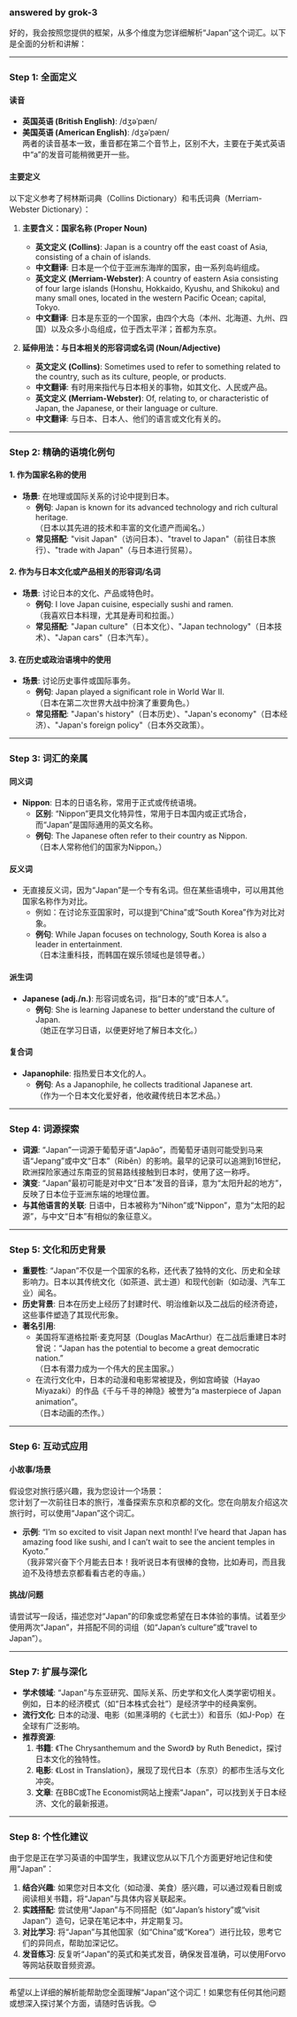 ### answered by grok-3
好的，我会按照您提供的框架，从多个维度为您详细解析“Japan”这个词汇。以下是全面的分析和讲解：

---

### Step 1: 全面定义

#### 读音
- **英国英语 (British English)**: /dʒəˈpæn/  
- **美国英语 (American English)**: /dʒəˈpæn/  
两者的读音基本一致，重音都在第二个音节上，区别不大，主要在于美式英语中“a”的发音可能稍微更开一些。

#### 主要定义
以下定义参考了柯林斯词典（Collins Dictionary）和韦氏词典（Merriam-Webster Dictionary）：

1. **主要含义：国家名称 (Proper Noun)**  
   - **英文定义 (Collins)**: Japan is a country off the east coast of Asia, consisting of a chain of islands.  
   - **中文翻译**: 日本是一个位于亚洲东海岸的国家，由一系列岛屿组成。  
   - **英文定义 (Merriam-Webster)**: A country of eastern Asia consisting of four large islands (Honshu, Hokkaido, Kyushu, and Shikoku) and many small ones, located in the western Pacific Ocean; capital, Tokyo.  
   - **中文翻译**: 日本是东亚的一个国家，由四个大岛（本州、北海道、九州、四国）以及众多小岛组成，位于西太平洋；首都为东京。

2. **延伸用法：与日本相关的形容词或名词 (Noun/Adjective)**  
   - **英文定义 (Collins)**: Sometimes used to refer to something related to the country, such as its culture, people, or products.  
   - **中文翻译**: 有时用来指代与日本相关的事物，如其文化、人民或产品。  
   - **英文定义 (Merriam-Webster)**: Of, relating to, or characteristic of Japan, the Japanese, or their language or culture.  
   - **中文翻译**: 与日本、日本人、他们的语言或文化有关的。

---

### Step 2: 精确的语境化例句

#### 1. 作为国家名称的使用
- **场景**: 在地理或国际关系的讨论中提到日本。  
  - **例句**: Japan is known for its advanced technology and rich cultural heritage.  
    （日本以其先进的技术和丰富的文化遗产而闻名。）  
  - **常见搭配**: "visit Japan"（访问日本）、"travel to Japan"（前往日本旅行）、"trade with Japan"（与日本进行贸易）。

#### 2. 作为与日本文化或产品相关的形容词/名词
- **场景**: 讨论日本的文化、产品或特色时。  
  - **例句**: I love Japan cuisine, especially sushi and ramen.  
    （我喜欢日本料理，尤其是寿司和拉面。）  
  - **常见搭配**: "Japan culture"（日本文化）、"Japan technology"（日本技术）、"Japan cars"（日本汽车）。

#### 3. 在历史或政治语境中的使用
- **场景**: 讨论历史事件或国际事务。  
  - **例句**: Japan played a significant role in World War II.  
    （日本在第二次世界大战中扮演了重要角色。）  
  - **常见搭配**: "Japan's history"（日本历史）、"Japan's economy"（日本经济）、"Japan's foreign policy"（日本外交政策）。

---

### Step 3: 词汇的亲属

#### 同义词
- **Nippon**: 日本的日语名称，常用于正式或传统语境。  
  - **区别**: “Nippon”更具文化特异性，常用于日本国内或正式场合，而“Japan”是国际通用的英文名称。  
  - **例句**: The Japanese often refer to their country as Nippon.  
    （日本人常称他们的国家为Nippon。）

#### 反义词
- 无直接反义词，因为“Japan”是一个专有名词。但在某些语境中，可以用其他国家名称作为对比。  
  - 例如：在讨论东亚国家时，可以提到“China”或“South Korea”作为对比对象。  
  - **例句**: While Japan focuses on technology, South Korea is also a leader in entertainment.  
    （日本注重科技，而韩国在娱乐领域也是领导者。）

#### 派生词
- **Japanese (adj./n.)**: 形容词或名词，指“日本的”或“日本人”。  
  - **例句**: She is learning Japanese to better understand the culture of Japan.  
    （她正在学习日语，以便更好地了解日本文化。）

#### 复合词
- **Japanophile**: 指热爱日本文化的人。  
  - **例句**: As a Japanophile, he collects traditional Japanese art.  
    （作为一个日本文化爱好者，他收藏传统日本艺术品。）

---

### Step 4: 词源探索

- **词源**: “Japan”一词源于葡萄牙语“Japão”，而葡萄牙语则可能受到马来语“Jepang”或中文“日本”（Rìběn）的影响。最早的记录可以追溯到16世纪，欧洲探险家通过东南亚的贸易路线接触到日本时，使用了这一称呼。  
- **演变**: “Japan”最初可能是对中文“日本”发音的音译，意为“太阳升起的地方”，反映了日本位于亚洲东端的地理位置。  
- **与其他语言的关联**: 日语中，日本被称为“Nihon”或“Nippon”，意为“太阳的起源”，与中文“日本”有相似的象征意义。

---

### Step 5: 文化和历史背景

- **重要性**: “Japan”不仅是一个国家的名称，还代表了独特的文化、历史和全球影响力。日本以其传统文化（如茶道、武士道）和现代创新（如动漫、汽车工业）闻名。  
- **历史背景**: 日本在历史上经历了封建时代、明治维新以及二战后的经济奇迹，这些事件塑造了其现代形象。  
- **著名引用**:  
  - 美国将军道格拉斯·麦克阿瑟（Douglas MacArthur）在二战后重建日本时曾说：“Japan has the potential to become a great democratic nation.”  
    （日本有潜力成为一个伟大的民主国家。）  
  - 在流行文化中，日本的动漫和电影常被提及，例如宫崎骏（Hayao Miyazaki）的作品《千与千寻的神隐》被誉为“a masterpiece of Japan animation”。  
    （日本动画的杰作。）

---

### Step 6: 互动式应用

#### 小故事/场景
假设您对旅行感兴趣，我为您设计一个场景：  
您计划了一次前往日本的旅行，准备探索东京和京都的文化。您在向朋友介绍这次旅行时，可以使用“Japan”这个词汇。  
- **示例**: “I’m so excited to visit Japan next month! I’ve heard that Japan has amazing food like sushi, and I can’t wait to see the ancient temples in Kyoto.”  
  （我非常兴奋下个月能去日本！我听说日本有很棒的食物，比如寿司，而且我迫不及待想去京都看看古老的寺庙。）

#### 挑战/问题
请尝试写一段话，描述您对“Japan”的印象或您希望在日本体验的事情。试着至少使用两次“Japan”，并搭配不同的词组（如“Japan’s culture”或“travel to Japan”）。

---

### Step 7: 扩展与深化

- **学术领域**: “Japan”与东亚研究、国际关系、历史学和文化人类学密切相关。例如，日本的经济模式（如“日本株式会社”）是经济学中的经典案例。  
- **流行文化**: 日本的动漫、电影（如黑泽明的《七武士》）和音乐（如J-Pop）在全球有广泛影响。  
- **推荐资源**:  
  1. **书籍**: 《The Chrysanthemum and the Sword》 by Ruth Benedict，探讨日本文化的独特性。  
  2. **电影**: 《Lost in Translation》，展现了现代日本（东京）的都市生活与文化冲突。  
  3. **文章**: 在BBC或The Economist网站上搜索“Japan”，可以找到关于日本经济、文化的最新报道。

---

### Step 8: 个性化建议

由于您是正在学习英语的中国学生，我建议您从以下几个方面更好地记住和使用“Japan”：  
1. **结合兴趣**: 如果您对日本文化（如动漫、美食）感兴趣，可以通过观看日剧或阅读相关书籍，将“Japan”与具体内容关联起来。  
2. **实践搭配**: 尝试使用“Japan”与不同搭配（如“Japan’s history”或“visit Japan”）造句，记录在笔记本中，并定期复习。  
3. **对比学习**: 将“Japan”与其他国家（如“China”或“Korea”）进行比较，思考它们的异同点，帮助加深记忆。  
4. **发音练习**: 反复听“Japan”的英式和美式发音，确保发音准确，可以使用Forvo等网站获取音频资源。

---

希望以上详细的解析能帮助您全面理解“Japan”这个词汇！如果您有任何其他问题或想深入探讨某个方面，请随时告诉我。😊